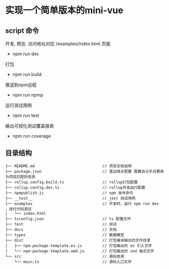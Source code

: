 # 实现一个简单版本的mini-vue

## script 命令

开发, 预览. 访问地址对应 /examples/index.html 页面

* npm run dev  

打包

* npm run build

推送到npm远程

* npm run npmp

运行测试用例

* npm run test

输出可视化测试覆盖报表

* npm run coverage

## 目录结构

```code
├── README.md                              // 项目文档说明
├── package.json                           // 里边相关配置 需要自己手动更改为项目匹配的信息
├── rollup.config.build.ts                 // rollup打包配置
├── rollup.config.dev.ts                   // rollup开发运行配置
├── npmpublish.js                          // npm 发布命令
├── __test__                               // jest 测试用例
├── examples                               // 开发时，运行 npm run dev ，进行代码调试 
│   └── index.html
├── tsconfig.json                          // ts 配置文件
├── test                                   // 测试
├── docs                                   // 文档
├── types                                  // 数据模型
├── dist                                   // 打包编译输出的文件目录
│   ├── npm-package-template.es.js         // 打包输出的 es 引入文件
│   └── npm-package-template.umd.js        // 打包输出的 und 格式文件
└── src                                    // 源码目录
    └── main.ts                            // 源码入口文件
```
